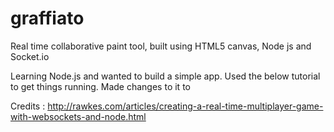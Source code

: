 graffiato
=========

Real time collaborative paint tool, built using HTML5 canvas, Node js and Socket.io

Learning Node.js and wanted to build a simple app. Used the below tutorial to get things running. Made changes to it to

Credits : http://rawkes.com/articles/creating-a-real-time-multiplayer-game-with-websockets-and-node.html

